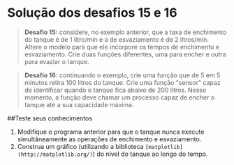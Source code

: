 # Solução dos desafios 15 e 16

>**Desafio 15:** considere, no exemplo anterior, que a taxa de enchimento do tanque é de 1 litro\/min e a de esvaziamento é de 2 litros\/min. Altere o modelo para que ele incorpore os tempos de enchimento e esvaziamento. Crie duas funções diferentes, uma para encher e outra para evaziar o tanque.

>**Desafio 16:** continuando o exemplo, crie uma função que de 5 em 5 minutos retira 100 litros do tanque. Crie uma função "sensor" capaz de identificar quando o tanque fica abaixo de 200 litros. Nesse momento, a função deve chamar um processo capaz de encher o tanque até a sua capacidade máxima.

##Teste seus conhecimentos
1. Modifique o programa anterior para que o tanque nunca execute simultâneamente as operações de enchimento e esvaziamento.
2. Construa um gráfico (utilizando a biblioteca ```[matplotlib](http://matplotlib.org/)```) do nível do tanque ao longo do tempo.
